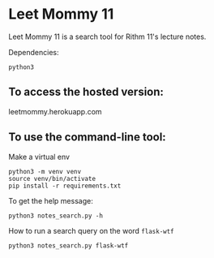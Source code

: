 # Leet Mommy 11

Leet Mommy 11 is a search tool for Rithm 11's lecture notes. 

Dependencies:
```
python3
```
## To access the hosted version:

leetmommy.herokuapp.com

## To use the command-line tool:
Make a virtual env
```
python3 -m venv venv
source venv/bin/activate
pip install -r requirements.txt
```

To get the help message:
```
python3 notes_search.py -h
```

How to run a search query on the word `flask-wtf`

```
python3 notes_search.py flask-wtf
```
